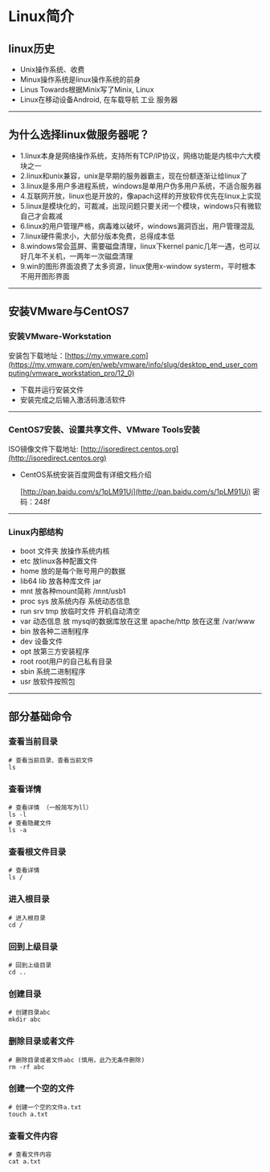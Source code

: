 # Linux简介

## linux历史

* Unix操作系统、收费
* Minux操作系统是linux操作系统的前身
* Linus Towards根据Minix写了Minix, Linux
* Linux在移动设备Android, 在车载导航 工业 服务器
---

## 为什么选择linux做服务器呢？

* 1.linux本身是网络操作系统，支持所有TCP/IP协议，网络功能是内核中六大模块之一
* 2.linux和unix兼容，unix是早期的服务器霸主，现在份额逐渐让给linux了
* 3.linux是多用户多进程系统，windows是单用户伪多用户系统，不适合服务器
* 4.互联网开放，linux也是开放的，像apach这样的开放软件优先在linux上实现
* 5.linux是模块化的，可裁减，出现问题只要关闭一个模块，windows只有微软自己才会裁减
* 6.linux的用户管理严格，病毒难以破坏，windows漏洞百出，用户管理混乱
* 7.linux硬件需求小，大部分版本免费，总得成本低
* 8.windows常会蓝屏、需要磁盘清理，linux下kernel panic几年一遇，也可以好几年不关机，一两年一次磁盘清理
* 9.win的图形界面浪费了太多资源，linux使用x-window systerm，平时根本不用开图形界面

---

## 安装VMware与CentOS7

### 安装VMware-Workstation

安装包下载地址：[https://my.vmware.com](https://my.vmware.com/en/web/vmware/info/slug/desktop_end_user_computing/vmware_workstation_pro/12_0)
* 下载并运行安装文件
* 安装完成之后输入激活码激活软件
---
### CentOS7安装、设置共享文件、VMware Tools安装

ISO镜像文件下载地址:
[http://isoredirect.centos.org](http://isoredirect.centos.org)
* CentOS系统安装百度网盘有详细文档介绍

  [http://pan.baidu.com/s/1pLM91Uj](http://pan.baidu.com/s/1pLM91Uj)  密码：248f
---
### Linux内部结构

* boot 文件夹 放操作系统内核
* etc 放linux各种配置文件
* home 放的是每个账号用户的数据
* lib64 lib 放各种库文件 jar
* mnt 放各种mount简称 /mnt/usb1
* proc sys 放系统内存 系统动态信息
* run srv tmp 放临时文件 开机自动清空
* var 动态信息 放 mysql的数据库放在这里 apache/http 放在这里 /var/www
* bin 放各种二进制程序
* dev 设备文件
* opt 放第三方安装程序
* root root用户的自己私有目录
* sbin 系统二进制程序
* usr 放软件按照包

---

## 部分基础命令

### 查看当前目录
``` xshell
# 查看当前目录、查看当前文件
ls
```

### 查看详情
``` xshell
# 查看详情 （一般简写为ll）
ls -l
# 查看隐藏文件
ls -a
```

### 查看根文件目录
``` xshell
# 查看详情
ls /
```

### 进入根目录
``` xshell
# 进入根目录
cd /
```

### 回到上级目录
``` xshell
# 回到上级目录
cd ..
```

### 创建目录
``` xshell
# 创建目录abc
mkdir abc
```

### 删除目录或者文件

``` xshell
# 删除目录或者文件abc (慎用，此乃无条件删除)
rm -rf abc
```

### 创建一个空的文件
``` xshell
# 创建一个空的文件a.txt
touch a.txt
```

### 查看文件内容
``` xshell
# 查看文件内容
cat a.txt
```

